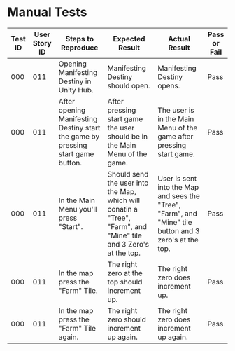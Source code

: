 # Manual Tests


| Test ID | User Story ID | Steps to Reproduce | Expected Result | Actual Result | Pass or Fail |
|----------------|---------------|-------------|---------------------|--------|--------|
|            000 |           011 | Opening Manifesting Destiny in Unity Hub. | Manifesting Destiny should open. | Manifesting Destiny opens. | Pass |
|            000 |           011 | After opening Manifesting Destiny start the game by pressing start game button. | After pressing start game the user should be in the Main Menu of the game. | The user is in the Main Menu of the game after pressing start game. | Pass |
|            000 |           011 | In the Main Menu you'll press "Start". | Should send the user into the Map, which will conatin a "Tree", "Farm", and "Mine" tile and 3 Zero's at the top. | User is sent into the Map and sees the "Tree", "Farm", and "Mine" tile button and 3 zero's at the top. | Pass |
|            000 |           011 | In the map press the "Farm" Tile. | The right zero at the top should increment up. | The right zero does increment up. | Pass |
|            000 |           011 | In the map press the "Farm" Tile again. | The right zero should increment up again. | The right zero does increment up again. | Pass |
